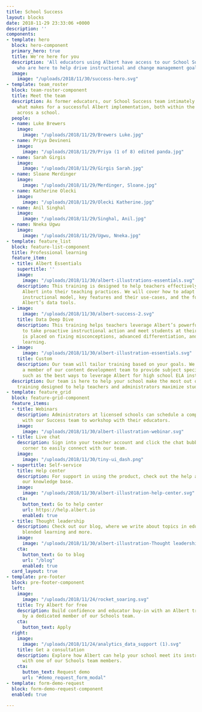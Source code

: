 ```yaml
---
title: School Success
layout: blocks
date: 2018-11-29 23:33:06 +0000
description: ''
components:
- template: hero
  block: hero-component
  primary_hero: true
  title: We're here for you
  description: 'All educators using Albert have access to our School Success team
    who are here to help drive instructional and change management goals. '
  image:
    image: "/uploads/2018/11/30/success-hero.svg"
- template: team_roster
  block: team-roster-component
  title: Meet the team
  description: As former educators, our School Success team intimately understand
    what makes for a successful Albert implementation, both within the classroom and
    across a school.
  people:
  - name: Luke Brewers
    image:
      image: "/uploads/2018/11/29/Brewers Luke.jpg"
  - name: Priya Devineni
    image:
      image: "/uploads/2018/11/29/Priya (1 of 8) edited panda.jpg"
  - name: Sarah Girgis
    image:
      image: "/uploads/2018/11/29/Girgis Sarah.jpg"
  - name: Sloane Merdinger
    image:
      image: "/uploads/2018/11/29/Merdinger, Sloane.jpg"
  - name: Katherine Olecki
    image:
      image: "/uploads/2018/11/29/Olecki Katherine.jpg"
  - name: Anil Singhal
    image:
      image: "/uploads/2018/11/29/Singhal, Anil.jpg"
  - name: Nneka Ugwu
    image:
      image: "/uploads/2018/11/29/Ugwu, Nneka.jpg"
- template: feature_list
  block: feature-list-component
  title: Professional learning
  feature_item:
  - title: Albert Essentials
    supertitle: ''
    image:
      image: "/uploads/2018/11/30/albert-illustrations-essentials.svg"
    description: This training is designed to help teachers effectively incorporate
      Albert into their teaching practices. We will cover how to adapt Albert to any
      instructional model, key features and their use-cases, and the foundations of
      Albert’s data tools.
  - image:
      image: "/uploads/2018/11/30/albert-success-2.svg"
    title: Data Deep Dive
    description: This training helps teachers leverage Albert’s powerful data tools
      to take proactive instructional action and meet students at their level. Emphasis
      is placed on fixing misconceptions, advanced differentiation, and goal-based
      learning.
  - image:
      image: "/uploads/2018/11/30/albert-illustration-essentials.svg"
    title: Custom
    description: Our team will tailor training based on your goals. We can also send
      a member of our content development team to provide subject specific trainings,
      such as the best ways to leverage Albert for high school ELA instruction.
  description: Our team is here to help your school make the most out of Albert with
    training designed to help teachers and administrators maximize student impact.
- template: feature_grid
  block: feature-grid-component
  feature_items:
  - title: Webinars
    description: Administrators at licensed schools can schedule a complimentary webinar
      with our Success team to workshop with their educators.
    image:
      image: "/uploads/2018/11/30/albert-illustration-webinar.svg"
  - title: Live chat
    description: Sign into your teacher account and click the chat bubble in the bottom-right
      corner to easily connect with our team.
    image:
      image: "/uploads/2018/11/30/tiny-ui_dash.png"
  - supertitle: Self-service
    title: Help center
    description: For support in using the product, check out the help articles in
      our knowledge base.
    image:
      image: "/uploads/2018/11/30/albert-illustration-help-center.svg"
    cta:
      button_text: Go to help center
      url: https://help.albert.io
      enabled: true
  - title: Thought leadership
    description: Check out our blog, where we write about topics in education, ed-tech,
      blended learning and more.
    image:
      image: "/uploads/2018/11/30/albert-illustration-Thought leadership.svg"
    cta:
      button_text: Go to blog
      url: "/blog"
      enabled: true
  card_layout: true
- template: pre-footer
  block: pre-footer-component
  left:
    image:
      image: "/uploads/2018/11/24/rocket_soaring.svg"
    title: Try Albert for free
    description: Build confidence and educator buy-in with an Albert trial supported
      by a dedicated member of our Schools team.
    cta:
      button_text: Apply
  right:
    image:
      image: "/uploads/2018/11/24/analytics_data_support (1).svg"
    title: Get a consultation
    description: Explore how Albert can help your school meet its instructional goals
      with one of our Schools team members.
    cta:
      button_text: Request demo
      url: "#demo_request_form_modal"
- template: form-demo-request
  block: form-demo-request-component
  enabled: true

---
```

